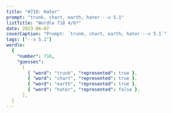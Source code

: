 ```yaml
---
title: "#718: Hater"
prompt: "trunk, chart, earth, hater --v 5.1"
listTitle: "Wordle 718 4/6*"
date: 2023-06-07
coverCaption: "Prompt: `trunk, chart, earth, hater --v 5.1`"
tags: ["--v 5.1"]
wordle:
  {
    "number": 718,
    "guesses":
      [
        { "word": "trunk", "represented": true },
        { "word": "chart", "represented": true },
        { "word": "earth", "represented": true },
        { "word": "hater", "represented": false },
      ],
  }
---
```


